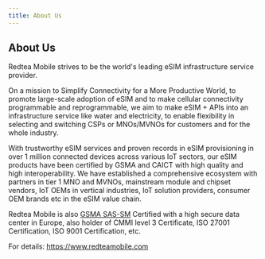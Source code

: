 ```yaml
---
title: About Us
---
```


## About Us
Redtea Mobile strives to be the world's leading eSIM infrastructure service provider.

On a mission to Simplify Connectivity for a More Productive World, to promote large-scale adoption of eSIM and to make cellular connectivity programmable and reprogrammable, we aim to make eSIM + APIs into an infrastructure service like water and electricity, to enable flexibility in selecting and switching CSPs or MNOs/MVNOs for customers and for the whole industry.

With trustworthy eSIM services and proven records in eSIM provisioning in over 1 million connected devices across various IoT sectors, our eSIM products have been certified by GSMA and CAICT with high quality and high interoperability. We have established a comprehensive ecosystem with partners in tier 1 MNO and MVNOs, mainstream module and chipset vendors, IoT OEMs in vertical industries, IoT solution providers, consumer OEM brands etc in the eSIM value chain. 

Redtea Mobile is also [GSMA SAS-SM](https://www.gsma.com/security/wp-content/uploads/2021/09/GSMA-SAS_SM-Provisional-Certificate-Redtea-Amsterdam-Netherlands-0622.pdf) Certified with a high secure data center in Europe, also holder of CMMI level 3 Certificate, ISO 27001 Certification, ISO 9001 Certification, etc.

For details:  <https://www.redteamobile.com>